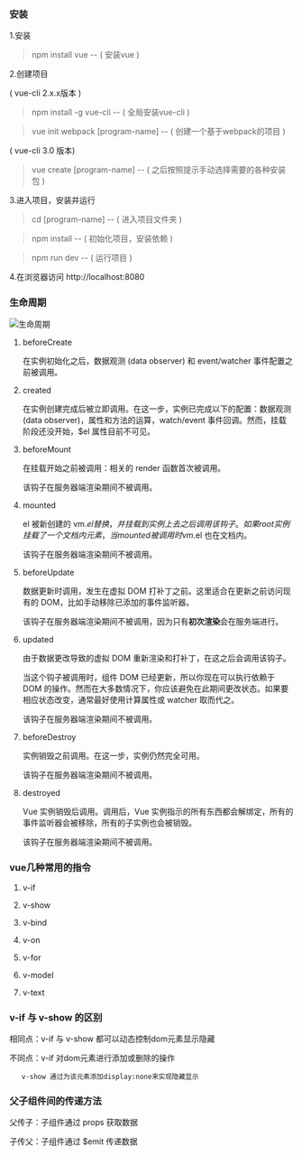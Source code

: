 ### 安装

1.安装
> npm install vue -- ( 安装vue )

2.创建项目 

( vue-cli 2.x.x版本 )

> npm install -g vue-cli -- ( 全局安装vue-cli )

> vue init webpack [program-name] -- ( 创建一个基于webpack的项目 )
 
( vue-cli 3.0 版本)

> vue create [program-name] -- ( 之后按照提示手动选择需要的各种安装包 )

3.进入项目，安装并运行

> cd [program-name] -- ( 进入项目文件夹 )

> npm install -- ( 初始化项目，安装依赖 )

> npm run dev -- ( 运行项目 )

4.在浏览器访问 http://localhost:8080

### 生命周期

![生命周期](https://cn.vuejs.org/images/lifecycle.png)

1. beforeCreate 

	在实例初始化之后，数据观测 (data observer) 和 event/watcher 事件配置之前被调用。
	
2. created 

	在实例创建完成后被立即调用。在这一步，实例已完成以下的配置：数据观测 (data observer)，属性和方法的运算，watch/event 事件回调。然而，挂载阶段还没开始，$el 属性目前不可见。
	
3. beforeMount 

	在挂载开始之前被调用：相关的 render 函数首次被调用。
	
	该钩子在服务器端渲染期间不被调用。
	
4. mounted 

	el 被新创建的 vm.$el 替换，并挂载到实例上去之后调用该钩子。如果 root 实例挂载了一个文档内元素，当 mounted 被调用时 vm.$el 也在文档内。
	
	该钩子在服务器端渲染期间不被调用。
	
5. beforeUpdate

	数据更新时调用，发生在虚拟 DOM 打补丁之前。这里适合在更新之前访问现有的 DOM，比如手动移除已添加的事件监听器。
	
	该钩子在服务器端渲染期间不被调用，因为只有**初次渲染**会在服务端进行。
	
6. updated

	由于数据更改导致的虚拟 DOM 重新渲染和打补丁，在这之后会调用该钩子。

	当这个钩子被调用时，组件 DOM 已经更新，所以你现在可以执行依赖于 DOM 的操作。然而在大多数情况下，你应该避免在此期间更改状态。如果要相应状态改变，通常最好使用计算属性或 watcher 取而代之。
	
	该钩子在服务器端渲染期间不被调用。
	
7. beforeDestroy

	实例销毁之前调用。在这一步，实例仍然完全可用。

	该钩子在服务器端渲染期间不被调用。
	
8. destroyed

	Vue 实例销毁后调用。调用后，Vue 实例指示的所有东西都会解绑定，所有的事件监听器会被移除，所有的子实例也会被销毁。

	该钩子在服务器端渲染期间不被调用。

### vue几种常用的指令

1. v-if

2. v-show

3. v-bind

4. v-on

5. v-for

6. v-model

7. v-text

### v-if 与 v-show 的区别

相同点：v-if 与 v-show 都可以动态控制dom元素显示隐藏

不同点：v-if 对dom元素进行添加或删除的操作

       v-show 通过为该元素添加display:none来实现隐藏显示
	   
### 父子组件间的传递方法

父传子：子组件通过 props 获取数据

子传父：子组件通过 $emit 传递数据